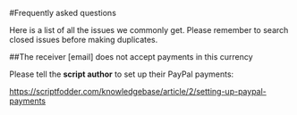 #Frequently asked questions

Here is a list of all the issues we commonly get. Please remember to search closed issues before making duplicates.

##The receiver [email] does not accept payments in this currency

Please tell the **script author** to set up their PayPal payments:

https://scriptfodder.com/knowledgebase/article/2/setting-up-paypal-payments
